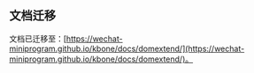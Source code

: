 ## 文档迁移

文档已迁移至：[https://wechat-miniprogram.github.io/kbone/docs/domextend/](https://wechat-miniprogram.github.io/kbone/docs/domextend/)。
